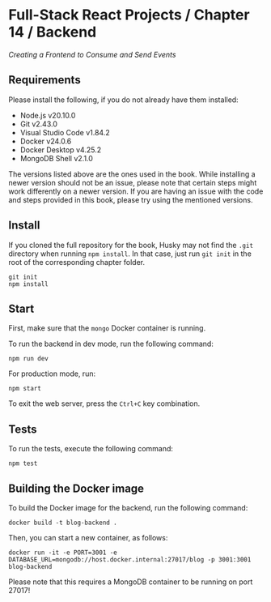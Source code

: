 # Full-Stack React Projects / Chapter 14 / Backend

_Creating a Frontend to Consume and Send Events_

## Requirements

Please install the following, if you do not already have them installed:

- Node.js v20.10.0
- Git v2.43.0
- Visual Studio Code v1.84.2
- Docker v24.0.6
- Docker Desktop v4.25.2
- MongoDB Shell v2.1.0

The versions listed above are the ones used in the book. While installing a newer version should not be an issue, please note that certain steps might work differently on a newer version. If you are having an issue with the code and steps provided in this book, please try using the mentioned versions.

## Install

If you cloned the full repository for the book, Husky may not find the `.git` directory when running `npm install`. In that case, just run `git init` in the root of the corresponding chapter folder.

```
git init
npm install
```

## Start

First, make sure that the `mongo` Docker container is running.

To run the backend in dev mode, run the following command:

```
npm run dev
```

For production mode, run:

```
npm start
```

To exit the web server, press the `Ctrl+C` key combination.

## Tests

To run the tests, execute the following command:

```
npm test
```

## Building the Docker image

To build the Docker image for the backend, run the following command:

```
docker build -t blog-backend .
```

Then, you can start a new container, as follows:

```
docker run -it -e PORT=3001 -e DATABASE_URL=mongodb://host.docker.internal:27017/blog -p 3001:3001 blog-backend
```

Please note that this requires a MongoDB container to be running on port 27017!

